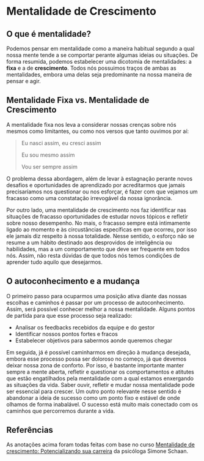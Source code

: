 # Mentalidade de Crescimento

## O que é mentalidade?

Podemos pensar em mentalidade como a maneira habitual segundo a qual nossa mente tende a se comportar perante algumas ideias ou situações. De forma resumida, podemos estabelecer uma dicotomia de mentalidades: a **fixa** e a de **crescimento**. Todos nós possuimos traços de ambas as mentalidades, embora uma delas seja predominante na nossa maneira de pensar e agir. 

## Mentalidade Fixa vs. Mentalidade de Crescimento

A mentalidade fixa nos leva a considerar nossas crenças sobre nós mesmos como limitantes, ou como nos versos que tanto ouvimos por aí:
> Eu nasci assim, eu cresci assim
> 
> Eu sou mesmo assim
> 
> Vou ser sempre assim

O problema dessa abordagem, além de levar à estagnação perante novos desafios e oportunidades de aprendizado por acreditarmos que jamais precisaríamos nos questionar ou nos esforçar, é fazer com que vejamos um fracasso como uma constatação irrevogável da nossa ignorância. 

Por outro lado, uma mentalidade de crescimento nos faz identificar nas situações de fracasso oportunidades de estudar novos tópicos e refletir sobre nosso desempenho. No mais, o fracasso sempre está intimamente ligado ao momento e às circustâncias específicas em que ocorreu, por isso ele jamais diz respeito à nossa totalidade. Nesse sentido, o esforço não se resume a um hábito destinado aos desprovidos de inteligência ou habilidades, mas a um comportamento que deve ser frequente em todos nós. Assim, não resta dúvidas de que todos nós temos condições de aprender tudo aquilo que desejarmos.

## O autoconhecimento e a mudança

O primeiro passo para ocuparmos uma posição ativa diante das nossas escolhas e caminhos é passar por um processo de autoconhecimento. Assim, será possível conhecer melhor a nossa mentalidade. Alguns pontos de partida para que esse processo seja realizado:
  - Analisar os feedbacks recebidos da equipe e do gestor
  - Identificar nossos pontos fortes e fracos
  - Estabelecer objetivos para sabermos aonde queremos chegar

Em seguida, já é possível caminharmos em direção à mudança desejada, embora esse processo possa ser doloroso no começo, já que devemos deixar nossa zona de conforto. Por isso, é bastante importante manter sempre a mente aberta, refletir e questionar os comportamentos e atitutes que estão engatilhados pela mentalidade com a qual estamos enxergando as situações da vida. Saber ouvir, refletir e mudar nossa mentalidade pode ser essencial para crescer. Um outro ponto relevante nesse sentido é abandonar a ideia de sucesso como um ponto fixo e estável de onde olhamos de forma inabalável. O sucesso está muito mais conectado com os caminhos que percorremos durante a vida.

## Referências

As anotações acima foram todas feitas com base no curso [Mentalidade de crescimento: Potencializando sua carreira](https://cursos.alura.com.br/course/mentalidade-crescimento-potencializando-carreira) da psicóloga Simone Schaan.